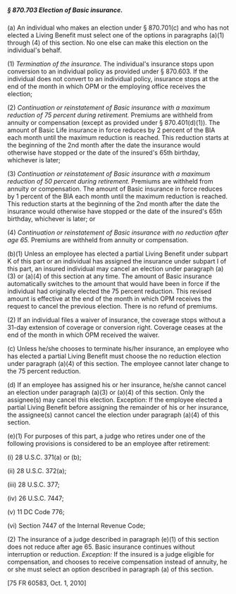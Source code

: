 ##### § 870.703 Election of Basic insurance. #####

(a) An individual who makes an election under § 870.701(c) and who has not elected a Living Benefit must select one of the options in paragraphs (a)(1) through (4) of this section. No one else can make this election on the individual's behalf.

(1) *Termination of the insurance.* The individual's insurance stops upon conversion to an individual policy as provided under § 870.603. If the individual does not convert to an individual policy, insurance stops at the end of the month in which OPM or the employing office receives the election;

(2) *Continuation or reinstatement of Basic insurance with a maximum reduction of 75 percent during retirement.* Premiums are withheld from annuity or compensation (except as provided under § 870.401(d)(1)). The amount of Basic Life insurance in force reduces by 2 percent of the BIA each month until the maximum reduction is reached. This reduction starts at the beginning of the 2nd month after the date the insurance would otherwise have stopped or the date of the insured's 65th birthday, whichever is later;

(3) *Continuation or reinstatement of Basic insurance with a maximum reduction of 50 percent during retirement.* Premiums are withheld from annuity or compensation. The amount of Basic insurance in force reduces by 1 percent of the BIA each month until the maximum reduction is reached. This reduction starts at the beginning of the 2nd month after the date the insurance would otherwise have stopped or the date of the insured's 65th birthday, whichever is later; or

(4) *Continuation or reinstatement of Basic insurance with no reduction after age 65.* Premiums are withheld from annuity or compensation.

(b)(1) Unless an employee has elected a partial Living Benefit under subpart K of this part or an individual has assigned the insurance under subpart I of this part, an insured individual may cancel an election under paragraph (a)(3) or (a)(4) of this section at any time. The amount of Basic insurance automatically switches to the amount that would have been in force if the individual had originally elected the 75 percent reduction. This revised amount is effective at the end of the month in which OPM receives the request to cancel the previous election. There is no refund of premiums.

(2) If an individual files a waiver of insurance, the coverage stops without a 31-day extension of coverage or conversion right. Coverage ceases at the end of the month in which OPM received the waiver.

(c) Unless he/she chooses to terminate his/her insurance, an employee who has elected a partial Living Benefit must choose the no reduction election under paragraph (a)(4) of this section. The employee cannot later change to the 75 percent reduction.

(d) If an employee has assigned his or her insurance, he/she cannot cancel an election under paragraph (a)(3) or (a)(4) of this section. Only the assignee(s) may cancel this election. Exception: If the employee elected a partial Living Benefit before assigning the remainder of his or her insurance, the assignee(s) cannot cancel the election under paragraph (a)(4) of this section.

(e)(1) For purposes of this part, a judge who retires under one of the following provisions is considered to be an employee after retirement:

(i) 28 U.S.C. 371(a) or (b);

(ii) 28 U.S.C. 372(a);

(iii) 28 U.S.C. 377;

(iv) 26 U.S.C. 7447;

(v) 11 DC Code 776;

(vi) Section 7447 of the Internal Revenue Code;

(2) The insurance of a judge described in paragraph (e)(1) of this section does not reduce after age 65. Basic insurance continues without interruption or reduction. *Exception:* If the insured is a judge eligible for compensation, and chooses to receive compensation instead of annuity, he or she must select an option described in paragraph (a) of this section.

[75 FR 60583, Oct. 1, 2010]